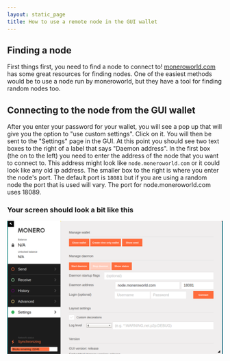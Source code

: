 ```yaml
---
layout: static_page
title: How to use a remote node in the GUI wallet
---
```


## Finding a node
First things first, you need to find a node to connect to! [moneroworld.com](https://moneroworld.com/#nodes) has some great resources for finding nodes. One of the easiest methods
would be to use a node run by moneroworld, but they have a tool for finding random nodes too.

## Connecting to the node from the GUI wallet
After you enter your password for your wallet, you will see a pop up that will give you the option to "use custom settings". Click on it. You will then be
sent to the "Settings" page in the GUI. At this point you should see two text boxes to the right of a label that says "Daemon address". In the first box (the on to the left) you need to enter the address of the node that you want to
connect to. This address might look like `node.moneroworld.com` or it could look like any old ip address. The smaller box to the right is where you enter the node's port. The default port is `18081` but if you are using a random node the port that is used will vary. The port for node.moneroworld.com uses 18089.
### Your screen should look a bit like this
<img src="/resources/user-guides/png/remote_node/remote-node-screenshot.png" width="600">
